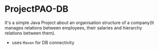 # ProjectPAO-DB

It's a simple Java Project about an organisation structure of a company(It manages relations between employees, their salaries and hierarchy relations between them).

- uses ```Maven``` for DB connectivity

